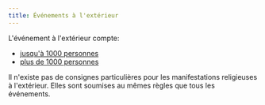 ```yaml
---
title: Événements à l'extérieur
---
```


L'événement à l'extérieur compte:

- [jusqu'à 1000 personnes](../moins-1000/)
- [plus de 1000 personnes](../plus-1000/)

Il n'existe pas de consignes particulières pour les manifestations religieuses à l'extérieur.
Elles sont soumises au mêmes règles que tous les événements.